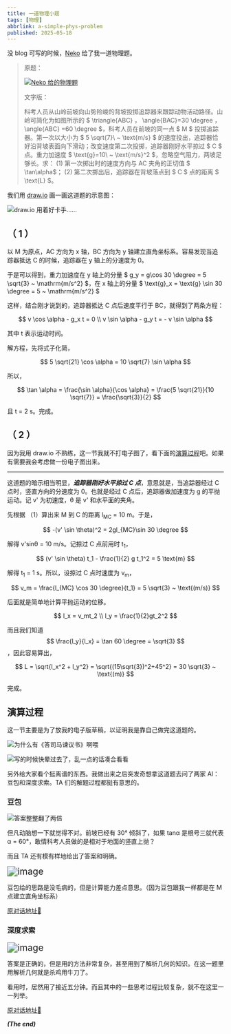 ```yaml
---
title: 一道物理小题
tags: [物理]
abbrlink: a-simple-phys-problem
published: 2025-05-18
---
```



没 blog 可写的时候，[Neko](https://nekoa.day) 给了我一道物理题。

<!-- more -->

> 原题：
>
> [![Neko 给的物理题](https://pan.moe/f/pz1sQ/Neko_%E7%BB%99%E6%88%91%E7%9A%84%E7%89%A9%E7%90%86%E9%A2%98.jpg)](https://pan.moe/f/pz1sQ/Neko_%E7%BB%99%E6%88%91%E7%9A%84%E7%89%A9%E7%90%86%E9%A2%98.jpg)
>
> 文字版：
>
> 科考人员从山岭前坡向山势险峻的背坡投掷追踪器来跟踪动物活动路径。山岭可简化为如图所示的 $ \triangle{ABC} $，$ \angle{BAC}=30 \degree $，$ \angle{ABC} =60 \degree $，科考人员在前坡的同一点 $ M $ 投掷追踪器。第一次以大小为 $ 5 \sqrt{7}\ ~ \text{m/s} $ 的速度投出，追踪器恰好沿背坡表面向下滑动；改变速度第二次投掷，追踪器刚好水平掠过 $ C $ 点。重力加速度 $ \text{g}=10\ ~ \text{m/s}^2 $，忽略空气阻力，两坡足够长。求：
> (1) 第一次掷出时的速度方向与 AC 夹角的正切值 $ \tan\alpha$；
> (2) 第二次掷出后，追踪器在背坡落点到 $ C $ 点的距离 $ \text{L} $。

我们用 [draw.io](https://www.draw.io) 画一画这道题的示意图：

![draw.io 用着好卡手……](https://pan.moe/f/M4Efn/%E7%89%A9%E7%90%86%E7%BB%98%E5%9B%BE1.png)

## （ 1 ）

以 M 为原点，AC 方向为 x 轴，BC 方向为 y 轴建立直角坐标系。容易发现当追踪器抵达 C 的时候，追踪器在 y 轴上的分速度为 0。

于是可以得到，重力加速度在 y 轴上的分量 $ g\_y = g\cos 30 \degree = 5 \sqrt{3}  ~ \mathrm{m/s^2} $，在 x 轴上的分量 $ \text{g}_x = \text{g} \sin 30 \degree = 5 ~ \mathrm{m/s^2} $

这样，结合刚才说到的，追踪器抵达 C 点后速度平行于 BC，就得到了两条方程：

$$ v \cos \alpha - g_x t = 0 \\ v \sin \alpha - g_y t = - v \sin \alpha $$

其中 t 表示运动时间。

解方程，先将式子化简，

$$ 5 \sqrt{21} \cos \alpha = 10 \sqrt{7} \sin \alpha $$

所以，

$$ \tan \alpha = \frac{\sin \alpha}{\cos \alpha} = \frac{5 \sqrt{21}}{10 \sqrt{7}} = \frac{\sqrt{3}}{2} $$

且 t = 2 s。完成。

## （ 2 ）

因为我用 draw.io 不熟练，这一节我就不打电子图了，看下面的[演算过程](#演算过程)吧。如果有需要我会考虑做一份电子图出来。

------

这道题的暗示相当明显，***追踪器刚好水平掠过 C 点***，意思就是，当追踪器经过 C 点时，竖直方向的分速度为 0。也就是经过 C 点后，追踪器做加速度为 g 的平抛运动。记 v' 为初速度，θ 是 v' 和水平面的夹角。

先根据 （1）算出来 M 到 C 的距离 l<sub>MC</sub> = 10 m。于是，

$$ -(v' \sin \theta)^2 = 2gl_{MC}\sin 30 \degree $$

解得 v'sinθ = 10 m/s。记掠过 C 点前用时 t<sub>1</sub>，

$$ (v' \sin \theta) t_1 - \frac{1}{2} g t_1^2 = 5 \text{m} $$

解得 t<sub>1</sub> = 1 s。所以，设掠过 C 点时速度为 v<sub>m</sub>，

$$ v_m = \frac{l_{MC} \cos 30 \degree}{t_1} = 5 \sqrt{3} ~ \text{(m/s)} $$

后面就是简单地计算平抛运动的位移。

$$ l_x = v_mt_2 \\ l_y = \frac{1}{2}gt_2^2 $$

而且我们知道  $$ \frac{l_y}{l_x} = \tan 60 \degree = \sqrt{3} $$，因此容易算出，

$$ L = \sqrt{l_x^2 + l_y^2} = \sqrt{(15\sqrt{3})^2+45^2} = 30 \sqrt{3} ~ \text{(m)} $$

完成。


## 演算过程

这一节主要是为了放我的电子版草稿，以证明我是靠自己做完这道题的。

![为什么有《答司马谏议书》啊喂](https://pan.moe/f/E5LtQ/%E7%AC%AC%E4%B8%80%E5%B0%8F%E9%A2%98%E6%BC%94%E7%AE%97%E8%BF%87%E7%A8%8B%E5%92%8C%E3%80%8A%E7%AD%94%E5%8F%B8%E9%A9%AC%E8%B0%8F%E8%AE%AE%E4%B9%A6%E3%80%8B.jpg)

![写的时候快晕过去了，乱一点的话凑合看看](https://pan.moe/f/84GSk/%E7%AC%AC%E4%BA%8C%E5%B0%8F%E9%A2%98%E6%BC%94%E7%AE%97%E8%BF%87%E7%A8%8B.jpg)

另外给大家看个挺离谱的东西。我做出来之后突发奇想拿这道题去问了两家 AI：豆包和深度求索。TA 们的解题过程都挺有意思的。

### 豆包

![答案整整翻了两倍](https://pan.moe/f/0z8TQ/%E8%B1%86%E5%8C%85%E6%89%80%E7%BB%99%E5%87%BA%E7%9A%84%E6%AD%A3%E7%A1%AE%E8%A7%A3%E6%B3%95.png)

但凡动脑想一下就觉得不对。前坡已经有 30° 倾斜了，如果 tanα 是根号三就代表 α = 60°，敢情科考人员做的是相对于地面的竖直上抛？

而且 TA 还有模有样地给出了答案和明确。

<img alt="image" src="https://pan.moe/f/10dC7/%E8%B1%86%E5%8C%85%E7%9A%84%E7%AD%94%E6%A1%88%E5%92%8C%E6%80%BB%E7%BB%93%E6%98%8E%E7%A1%AE.png" style="zoom:150%;" />

豆包给的思路是没毛病的，但是计算能力差点意思。（因为豆包跟我一样都是在 M 点建立直角坐标系）

[原对话地址🔗](https://www.doubao.com/chat/5629514345525250)

### 深度求索

<img alt="image" src="https://pan.moe/f/B13Hr/deepseek%E7%9A%84%E7%AD%94%E6%A1%88%E4%BD%86%E6%98%AF%E7%94%A8%E6%97%B6%E9%9D%9E%E5%B8%B8%E9%95%BF.png" style="zoom:150%;" />

答案是正确的，但是用的方法非常复杂，甚至用到了解析几何的知识。在这一题里用解析几何就是杀鸡用牛刀了。

看用时，居然用了接近五分钟。而且其中的一些思考过程比较复杂，就不在这里一一列举。

[原对话地址🔗](https://chat.deepseek.com/a/chat/s/ab7e0afc-f815-4b1c-98cd-22fb0345ba91)



***(The end)***

